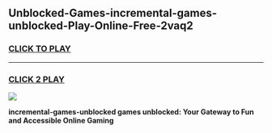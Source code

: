 
## Unblocked-Games-incremental-games-unblocked-Play-Online-Free-2vaq2
<h3>
<a href="https://premium76.site?title=incremental-games-unblocked&ref=26A">CLICK TO PLAY</a></h3>
<hr>

<h3>
<a href="https://premium76.site?title=incremental-games-unblocked&ref=26A">CLICK 2 PLAY</a>
  
</h3>

<a href="https://premium76.site?title=incremental-games-unblocked&ref=26A"><img src="https://clearcache.store/games.png"></a>


**incremental-games-unblocked games unblocked: Your Gateway to Fun and Accessible Online Gaming**
